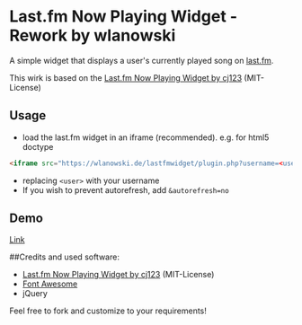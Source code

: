 # Last.fm Now Playing Widget - Rework by wlanowski

A simple widget that displays a user's currently played song on [last.fm](http://last.fm).

This wirk is based on the [Last.fm Now Playing Widget by cj123](https://github.com/cj123/lastfm-nowplaying-widget) (MIT-License)

## Usage

* load the last.fm widget in an iframe (recommended). e.g. for html5 doctype
 ```html
 <iframe src="https://wlanowski.de/lastfmwidget/plugin.php?username=<user>" scrolling="no" height="300px"></iframe>
 ```

* replacing `<user>` with your username 
* If you wish to prevent autorefresh, add `&autorefresh=no`

## Demo
[Link](https://wlanowski.de/lastfmwidget/plugin.php?username=wlanowski)


##Credits and used software:
* [Last.fm Now Playing Widget by cj123](https://github.com/cj123/lastfm-nowplaying-widget) (MIT-License)
* [Font Awesome](https://fontawesome.com/)
* jQuery

Feel free to fork and customize to your requirements!